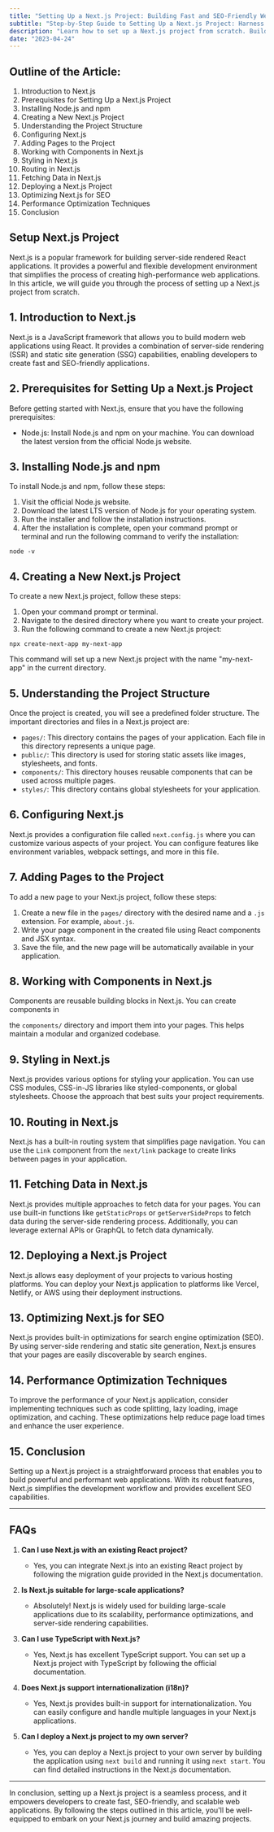 ```yaml
---
title: "Setting Up a Next.js Project: Building Fast and SEO-Friendly Web Applications with React"
subtitle: "Step-by-Step Guide to Setting Up a Next.js Project: Harness the Power of Server-Side Rendering and Static Site Generation for High-Performance Web Applications"
description: "Learn how to set up a Next.js project from scratch. Build fast and SEO-friendly web applications using React with server-side rendering and static site generation."
date: "2023-04-24"
---
```


## Outline of the Article:

1. Introduction to Next.js
2. Prerequisites for Setting Up a Next.js Project
3. Installing Node.js and npm
4. Creating a New Next.js Project
5. Understanding the Project Structure
6. Configuring Next.js
7. Adding Pages to the Project
8. Working with Components in Next.js
9. Styling in Next.js
10. Routing in Next.js
11. Fetching Data in Next.js
12. Deploying a Next.js Project
13. Optimizing Next.js for SEO
14. Performance Optimization Techniques
15. Conclusion

## **Setup Next.js Project**

Next.js is a popular framework for building server-side rendered React applications. It provides a powerful and flexible development environment that simplifies the process of creating high-performance web applications. In this article, we will guide you through the process of setting up a Next.js project from scratch.

## 1. Introduction to Next.js

Next.js is a JavaScript framework that allows you to build modern web applications using React. It provides a combination of server-side rendering (SSR) and static site generation (SSG) capabilities, enabling developers to create fast and SEO-friendly applications.

## 2. Prerequisites for Setting Up a Next.js Project

Before getting started with Next.js, ensure that you have the following prerequisites:

- Node.js: Install Node.js and npm on your machine. You can download the latest version from the official Node.js website.

## 3. Installing Node.js and npm

To install Node.js and npm, follow these steps:

1. Visit the official Node.js website.
2. Download the latest LTS version of Node.js for your operating system.
3. Run the installer and follow the installation instructions.
4. After the installation is complete, open your command prompt or terminal and run the following command to verify the installation:

```shell
node -v
```

## 4. Creating a New Next.js Project

To create a new Next.js project, follow these steps:

1. Open your command prompt or terminal.
2. Navigate to the desired directory where you want to create your project.
3. Run the following command to create a new Next.js project:

```shell
npx create-next-app my-next-app
```

This command will set up a new Next.js project with the name "my-next-app" in the current directory.

## 5. Understanding the Project Structure

Once the project is created, you will see a predefined folder structure. The important directories and files in a Next.js project are:

- `pages/`: This directory contains the pages of your application. Each file in this directory represents a unique page.
- `public/`: This directory is used for storing static assets like images, stylesheets, and fonts.
- `components/`: This directory houses reusable components that can be used across multiple pages.
- `styles/`: This directory contains global stylesheets for your application.

## 6. Configuring Next.js

Next.js provides a configuration file called `next.config.js` where you can customize various aspects of your project. You can configure features like environment variables, webpack settings, and more in this file.

## 7. Adding Pages to the Project

To add a new page to your Next.js project, follow these steps:

1. Create a new file in the `pages/` directory with the desired name and a `.js` extension. For example, `about.js`.
2. Write your page component in the created file using React components and JSX syntax.
3. Save the file, and the new page will be automatically available in your application.

## 8. Working with Components in Next.js

Components are reusable building blocks in Next.js. You can create components in

the `components/` directory and import them into your pages. This helps maintain a modular and organized codebase.

## 9. Styling in Next.js

Next.js provides various options for styling your application. You can use CSS modules, CSS-in-JS libraries like styled-components, or global stylesheets. Choose the approach that best suits your project requirements.

## 10. Routing in Next.js

Next.js has a built-in routing system that simplifies page navigation. You can use the `Link` component from the `next/link` package to create links between pages in your application.

## 11. Fetching Data in Next.js

Next.js provides multiple approaches to fetch data for your pages. You can use built-in functions like `getStaticProps` or `getServerSideProps` to fetch data during the server-side rendering process. Additionally, you can leverage external APIs or GraphQL to fetch data dynamically.

## 12. Deploying a Next.js Project

Next.js allows easy deployment of your projects to various hosting platforms. You can deploy your Next.js application to platforms like Vercel, Netlify, or AWS using their deployment instructions.

## 13. Optimizing Next.js for SEO

Next.js provides built-in optimizations for search engine optimization (SEO). By using server-side rendering and static site generation, Next.js ensures that your pages are easily discoverable by search engines.

## 14. Performance Optimization Techniques

To improve the performance of your Next.js application, consider implementing techniques such as code splitting, lazy loading, image optimization, and caching. These optimizations help reduce page load times and enhance the user experience.

## 15. Conclusion

Setting up a Next.js project is a straightforward process that enables you to build powerful and performant web applications. With its robust features, Next.js simplifies the development workflow and provides excellent SEO capabilities.

---

## **FAQs**

1. **Can I use Next.js with an existing React project?**

   - Yes, you can integrate Next.js into an existing React project by following the migration guide provided in the Next.js documentation.

2. **Is Next.js suitable for large-scale applications?**

   - Absolutely! Next.js is widely used for building large-scale applications due to its scalability, performance optimizations, and server-side rendering capabilities.

3. **Can I use TypeScript with Next.js?**

   - Yes, Next.js has excellent TypeScript support. You can set up a Next.js project with TypeScript by following the official documentation.

4. **Does Next.js support internationalization (i18n)?**

   - Yes, Next.js provides built-in support for internationalization. You can easily configure and handle multiple languages in your Next.js applications.

5. **Can I deploy a Next.js project to my own server?**
   - Yes, you can deploy a Next.js project to your own server by building the application using `next build` and running it using `next start`. You can find detailed instructions in the Next.js documentation.

---

In conclusion, setting up a Next.js project is a seamless process, and it empowers developers to create fast, SEO-friendly, and scalable web applications. By following the steps outlined in this article, you'll be well-equipped to embark on your Next.js journey and build amazing projects.
